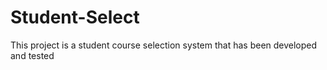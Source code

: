 # Student-Select
This project is a student course selection system that has been developed and tested
